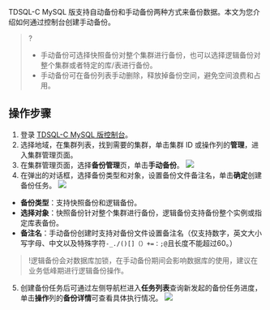 TDSQL-C MySQL 版支持自动备份和手动备份两种方式来备份数据。本文为您介绍如何通过控制台创建手动备份。
>?
>- 手动备份可选择快照备份对整个集群进行备份，也可以选择逻辑备份对整个集群或者特定的库/表进行备份。
>- 手动备份可在备份列表手动删除，释放掉备份空间，避免空间浪费和占用。

## 操作步骤
1. 登录 [TDSQL-C MySQL 版控制台](https://console.cloud.tencent.com/cynosdb)。
2. 选择地域，在集群列表，找到需要的集群，单击集群 ID 或操作列的**管理**，进入集群管理页面。
3. 在集群管理页面，选择**备份管理**页，单击**手动备份**。
![](https://qcloudimg.tencent-cloud.cn/raw/9a38aa196ca08278331d634278c6b65c.png)
4. 在弹出的对话框，选择备份类型和对象，设置备份文件备注名，单击**确定**创建备份任务。
![](https://qcloudimg.tencent-cloud.cn/raw/a4dab0fcc58e7337b76e1b6280cfc72d.png)
 - **备份类型**：支持快照备份和逻辑备份。
 - **选择对象**：快照备份针对整个集群进行备份，逻辑备份支持备份整个实例或指定库表备份。
 - **备注名**：手动备份创建时支持对备份文件设置备注名（仅支持数字，英文大小写字母、中文以及特殊字符`-_./()[]（）+=：;@`且长度不能超过60。）
>!逻辑备份会对数据库加锁，在手动备份期间会影响数据库的使用，建议在业务低峰期进行逻辑备份操作。
>
5. 创建备份任务后可通过左侧导航栏进入**任务列表**查询新发起的备份任务进度，单击**操作**列的**备份详情**可查看具体执行情况。
![](https://qcloudimg.tencent-cloud.cn/raw/c624356c8b50bdaede9cb17faeabc7e6.png)
